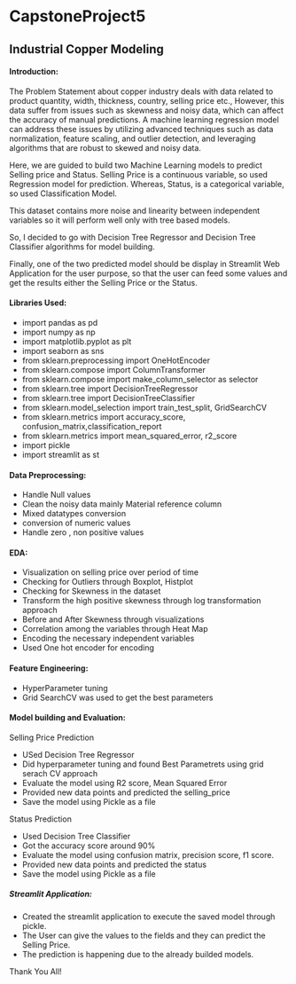 # CapstoneProject5
## Industrial Copper Modeling

#### Introduction:
The Problem Statement about copper industry deals with data related to product quantity, width, thickness, country, selling price etc., However, this data  suffer from issues such as skewness and noisy data, which can affect the accuracy of manual predictions. A machine learning regression model can address these issues by utilizing advanced techniques such as data normalization, feature scaling, and outlier detection, and leveraging algorithms that are robust to skewed and noisy data. 

Here, we are guided to build two Machine Learning models to predict Selling price and Status. Selling Price is a continuous variable, so used Regression model for prediction. Whereas, Status, is a categorical variable, so used Classification Model.

This dataset contains more noise and linearity between independent variables so it will perform well only with tree based models.

So, I decided to go with Decision Tree Regressor and Decision Tree Classifier algorithms for model building. 

Finally, one of the two predicted model should be display in Streamlit Web Application for the user purpose, so that the user can feed some values and get the results either the Selling Price or the Status.

#### Libraries Used:

* import pandas as pd 
* import numpy as np 
* import matplotlib.pyplot as plt
* import seaborn as sns
* from sklearn.preprocessing import OneHotEncoder
* from sklearn.compose import ColumnTransformer
* from sklearn.compose import make_column_selector as selector
* from sklearn.tree import DecisionTreeRegressor
* from sklearn.tree import DecisionTreeClassifier
* from sklearn.model_selection import train_test_split, GridSearchCV
* from sklearn.metrics import accuracy_score, confusion_matrix,classification_report
* from sklearn.metrics import mean_squared_error, r2_score
* import pickle
* import streamlit as st

#### Data Preprocessing:

- Handle Null values
- Clean the noisy data mainly Material reference column
- Mixed datatypes conversion
- conversion of numeric values
- Handle zero , non positive values

#### EDA:
- Visualization on selling price over period of time
- Checking for Outliers through Boxplot, Histplot
- Checking for Skewness in the dataset
- Transform the high positive skewness through log transformation approach
- Before and After Skewness through visualizations
- Correlation among the variables through Heat Map
- Encoding the necessary independent variables
- Used One hot encoder for encoding

#### Feature Engineering:
- HyperParameter tuning
- Grid SearchCV was used to get the best parameters

#### Model building and Evaluation:

Selling Price Prediction

* USed Decision Tree Regressor
* Did hyperparameter tuning and found Best Parametrets using grid serach CV approach
* Evaluate the model using R2 score, Mean Squared Error
* Provided new data points and predicted the selling_price
* Save the model using Pickle as a file

Status Prediction

* Used Decision Tree Classifier
* Got the accuracy score around 90%
* Evaluate the model using confusion matrix, precision score, f1 score.
* Provided new data points and predicted the status
* Save the model using Pickle as a file

##### Streamlit Application:

* Created the streamlit application to execute the saved model through pickle.
* The User can give the values to the fields and they can predict the Selling Price.
* The prediction is happening due to the already builded models.

Thank You All!


